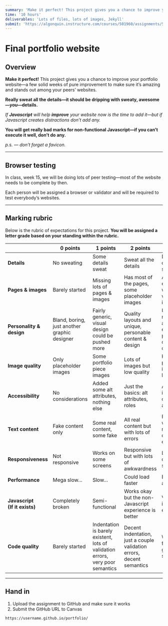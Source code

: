 ```yaml
---
summary: 'Make it perfect! This project gives you a chance to improve your portfolio website—a few solid weeks of pure improvement to make sure it’s amazing.'
time: '10 hours'
deliverables: 'Lots of files, lots of images, Jekyll'
submit: 'https://algonquin.instructure.com/courses/501960/assignments/5002595'
---
```


# Final portfolio website

## Overview

**Make it perfect!** This project gives you a chance to improve your portfolio website—a few solid weeks of pure improvement to make sure it’s amazing and stands out among your peers’ websites.

**Really sweat all the details—it should be dripping with sweaty, awesome—*you*—details.**

*If **Javascript** will help **improve** your website now is the time to add it—but if Javascript creates distractions don’t add any.*

**You will get really bad marks for non-functional Javascript—if you can’t execute it well, don’t do any.**

*p.s. — don’t forget a favicon.*

---

## Browser testing

In class, week 15, we will be doing lots of peer testing—most of the website needs to be complete by then.

Each person will be assigned a browser or validator and will be required to test everybody’s websites.

---

## Marking rubric

Below is the rubric of expectations for this project. **You will be assigned a letter grade based on your standing within the rubric.**

| | 0 points | 1 points | 2 points | 3 points |
| --- | --- | --- | --- | --- |
| **Details** | No sweating | Some details sweat | Sweat all the details | Disgusting, dripping, sweaty details |
| **Pages & images** | Barely started | Missing lots of pages & images | Has most of the pages, some placeholder images | All pages exist and are well done with complete imagery |
| **Personality & design** | Bland, boring, just another graphic designer | Fairly generic, visual design could be pushed more | Quality layouts and unique, personable content & design | Unique and recognizable as you, with engaging, personable content & design |
| **Image quality** | Only placeholder images | Some portfolio piece images | Lots of images but low quality | High quality portfolio images — and lots of them |
| **Accessibility** | No considerations | Added some alt attributes, nothing else | Just the basics: alt attributes, roles | Accessibility is well considered and tested |
| **Text content** | Fake content only | Some real content, some fake | All real content but with lots of errors | Real content, well written, no grammar or spelling errors |
| **Responsiveness** | Not responsive | Works on some screens | Responsive but with lots of awkwardness | Looks great on all screen sizes |
| **Performance** | Mega slow… | Slow… | Could load faster | Blazing fast awesomeness |
| **Javascript<br>(If it exists)** | Completely broken | Semi-functional | Works okay but the non-Javascript experience is better | Very much improves the experience |
| **Code quality** | Barely started | Indentation is barely existent, lots of validation errors, very poor semantics | Decent indentation, just a couple validation errors, decent semantics | Well indented, fully valid, good semantics |

---

## Hand in

1. Upload the assignment to GitHub and make sure it works
2. Submit the GitHub URL to Canvas

```
https://username.github.io/portfolio/
```

